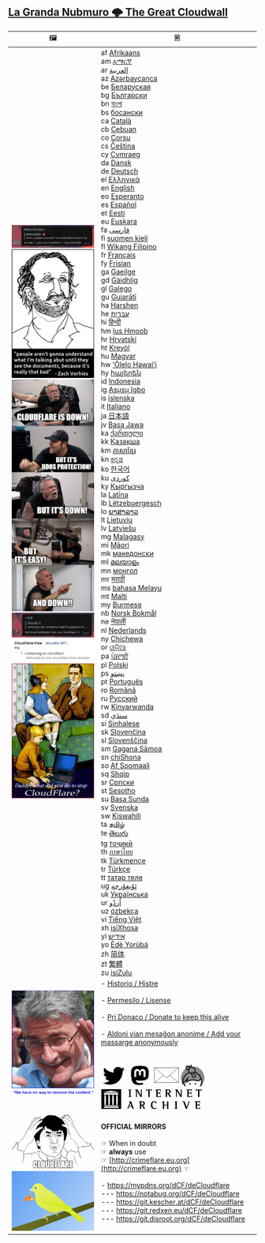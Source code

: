 ## [La Granda Nubmuro 🌩 The Great Cloudwall](http://crimeflare.eu.org)


| &#128444; | &#128441; |
|  ---  |  ---  |
|  ![](image/telegram/c81238387627b4bfd3dcd60f56d41626.jpg)<br>![](image/itsreallythatbad.jpg)<br>![](image/butitsdown.jpg)<br>![](image/telegram/320b8067457ce8c47838c4a07fad670b.jpg)<br>![](image/word_cloudflarefree.jpg)<br>[![](image/stopcf.jpg)](image/README.md)  | af [ Afrikaans ](https://mypdns.org/dCF/deCloudflare/-/blob/master/readme/af.md)<br>am [ &#4768;&#4635;&#4653;&#4763; ](https://mypdns.org/dCF/deCloudflare/-/blob/master/readme/am.md)<br>ar [ &#1575;&#1604;&#1593;&#1585;&#1576;&#1610;&#1577; ](https://mypdns.org/dCF/deCloudflare/-/blob/master/readme/ar.md)<br>az [ Az&#601;rbaycanca ](https://mypdns.org/dCF/deCloudflare/-/blob/master/readme/az.md)<br>be [ &#1041;&#1077;&#1083;&#1072;&#1088;&#1091;&#1089;&#1082;&#1072;&#1103; ](https://mypdns.org/dCF/deCloudflare/-/blob/master/readme/be.md)<br>bg [ &#1041;&#1098;&#1083;&#1075;&#1072;&#1088;&#1089;&#1082;&#1080; ](https://mypdns.org/dCF/deCloudflare/-/blob/master/readme/bg.md)<br>bn [ &#2476;&#2494;&#2434;&#2482;&#2494; ](https://mypdns.org/dCF/deCloudflare/-/blob/master/readme/bn.md)<br>bs [ &#1073;&#1086;&#1089;&#1072;&#1085;&#1089;&#1082;&#1080; ](https://mypdns.org/dCF/deCloudflare/-/blob/master/readme/bs.md)<br>ca [ Catal&#224; ](https://mypdns.org/dCF/deCloudflare/-/blob/master/readme/ca.md)<br>cb [ Cebuan ](https://mypdns.org/dCF/deCloudflare/-/blob/master/readme/cb.md)<br>co [ Corsu ](https://mypdns.org/dCF/deCloudflare/-/blob/master/readme/co.md)<br>cs [ &#268;eština ](https://mypdns.org/dCF/deCloudflare/-/blob/master/readme/cs.md)<br>cy [ Cymraeg ](https://mypdns.org/dCF/deCloudflare/-/blob/master/readme/cy.md)<br>da [ Dansk ](https://mypdns.org/dCF/deCloudflare/-/blob/master/readme/da.md)<br>de [ Deutsch ](https://mypdns.org/dCF/deCloudflare/-/blob/master/readme/de.md)<br>el [ &#917;&#955;&#955;&#951;&#957;&#953;&#954;&#940; ](https://mypdns.org/dCF/deCloudflare/-/blob/master/readme/el.md)<br>en [ English ](https://mypdns.org/dCF/deCloudflare/-/blob/master/readme/en.md)<br>eo [ Esperanto ](https://mypdns.org/dCF/deCloudflare/-/blob/master/readme/eo.md)<br>es [ Espa&#241;ol ](https://mypdns.org/dCF/deCloudflare/-/blob/master/readme/es.md)<br>et [ Eesti ](https://mypdns.org/dCF/deCloudflare/-/blob/master/readme/et.md)<br>eu [ Euskara ](https://mypdns.org/dCF/deCloudflare/-/blob/master/readme/eu.md)<br>fa [ &#1601;&#1575;&#1585;&#1587;&#1740; ](https://mypdns.org/dCF/deCloudflare/-/blob/master/readme/fa.md)<br>fi [ suomen kieli ](https://mypdns.org/dCF/deCloudflare/-/blob/master/readme/fi.md)<br>fl [ Wikang Filipino ](https://mypdns.org/dCF/deCloudflare/-/blob/master/readme/fl.md)<br>fr [ Français ](https://mypdns.org/dCF/deCloudflare/-/blob/master/readme/fr.md)<br>fy [ Frisian ](https://mypdns.org/dCF/deCloudflare/-/blob/master/readme/fy.md)<br>ga [ Gaeilge ](https://mypdns.org/dCF/deCloudflare/-/blob/master/readme/ga.md)<br>gd [ G&#224;idhlig ](https://mypdns.org/dCF/deCloudflare/-/blob/master/readme/gd.md)<br>gl [ Galego ](https://mypdns.org/dCF/deCloudflare/-/blob/master/readme/gl.md)<br>gu [ Gujar&#257;t&#299; ](https://mypdns.org/dCF/deCloudflare/-/blob/master/readme/gu.md)<br>ha [ Harshen ](https://mypdns.org/dCF/deCloudflare/-/blob/master/readme/ha.md)<br>he [ &#1506;&#1489;&#1512;&#1497;&#1514; ](https://mypdns.org/dCF/deCloudflare/-/blob/master/readme/he.md)<br>hi [ &#2361;&#2367;&#2344;&#2381;&#2342;&#2368; ](https://mypdns.org/dCF/deCloudflare/-/blob/master/readme/hi.md)<br>hm [ lus Hmoob ](https://mypdns.org/dCF/deCloudflare/-/blob/master/readme/hm.md)<br>hr [ Hrvatski ](https://mypdns.org/dCF/deCloudflare/-/blob/master/readme/hr.md)<br>ht [ Krey&#242;l ](https://mypdns.org/dCF/deCloudflare/-/blob/master/readme/ht.md)<br>hu [ Magyar ](https://mypdns.org/dCF/deCloudflare/-/blob/master/readme/hu.md)<br>hw [ ʻŌlelo Hawaiʻi ](https://mypdns.org/dCF/deCloudflare/-/blob/master/readme/hw.md)<br>hy [ &#1392;&#1377;&#1397;&#1381;&#1408;&#1381;&#1398; ](https://mypdns.org/dCF/deCloudflare/-/blob/master/readme/hy.md)<br>id [ Indonesia ](https://mypdns.org/dCF/deCloudflare/-/blob/master/readme/id.md)<br>ig [ As&#7909;s&#7909; Igbo ](https://mypdns.org/dCF/deCloudflare/-/blob/master/readme/ig.md)<br>is [ íslenska ](https://mypdns.org/dCF/deCloudflare/-/blob/master/readme/is.md)<br>it [ Italiano ](https://mypdns.org/dCF/deCloudflare/-/blob/master/readme/it.md)<br>ja [ &#26085;&#26412;&#35486; ](https://mypdns.org/dCF/deCloudflare/-/blob/master/readme/ja.md)<br>jv [ Basa Jawa ](https://mypdns.org/dCF/deCloudflare/-/blob/master/readme/jv.md)<br>ka [ &#4325;&#4304;&#4320;&#4311;&#4323;&#4314;&#4312; ](https://mypdns.org/dCF/deCloudflare/-/blob/master/readme/ka.md)<br>kk [ &#1178;&#1072;&#1079;&#1072;&#1179;&#1096;&#1072; ](https://mypdns.org/dCF/deCloudflare/-/blob/master/readme/kk.md)<br>km [ &#6039;&#6070;&#6047;&#6070;&#6017;&#6098;&#6040;&#6082;&#6042; ](https://mypdns.org/dCF/deCloudflare/-/blob/master/readme/km.md)<br>kn [ &#3221;&#3240;&#3277;&#3240;&#3233; ](https://mypdns.org/dCF/deCloudflare/-/blob/master/readme/kn.md)<br>ko [ &#54620;&#44397;&#50612; ](https://mypdns.org/dCF/deCloudflare/-/blob/master/readme/ko.md)<br>ku [ &#1705;&#1608;&#1585;&#1583;&#1740; ](https://mypdns.org/dCF/deCloudflare/-/blob/master/readme/ku.md)<br>ky [ &#1050;&#1099;&#1088;&#1075;&#1099;&#1079;&#1095;&#1072; ](https://mypdns.org/dCF/deCloudflare/-/blob/master/readme/ky.md)<br>la [ Lat&#299;na ](https://mypdns.org/dCF/deCloudflare/-/blob/master/readme/la.md)<br>lb [ Lëtzebuergesch ](https://mypdns.org/dCF/deCloudflare/-/blob/master/readme/lb.md)<br>lo [ &#3742;&#3762;&#3754;&#3762;&#3749;&#3762;&#3751; ](https://mypdns.org/dCF/deCloudflare/-/blob/master/readme/lo.md)<br>lt [ Lietuvi&#371; ](https://mypdns.org/dCF/deCloudflare/-/blob/master/readme/lt.md)<br>lv [ Latviešu ](https://mypdns.org/dCF/deCloudflare/-/blob/master/readme/lv.md)<br>mg [ Malagasy ](https://mypdns.org/dCF/deCloudflare/-/blob/master/readme/mg.md)<br>mi [ M&#257;ori ](https://mypdns.org/dCF/deCloudflare/-/blob/master/readme/mi.md)<br>mk [ &#1084;&#1072;&#1082;&#1077;&#1076;&#1086;&#1085;&#1089;&#1082;&#1080; ](https://mypdns.org/dCF/deCloudflare/-/blob/master/readme/mk.md)<br>ml [ &#3374;&#3378;&#3375;&#3390;&#3379;&#3330; ](https://mypdns.org/dCF/deCloudflare/-/blob/master/readme/ml.md)<br>mn [ &#1084;&#1086;&#1085;&#1075;&#1086;&#1083; ](https://mypdns.org/dCF/deCloudflare/-/blob/master/readme/mn.md)<br>mr [ &#2350;&#2352;&#2366;&#2336;&#2368; ](https://mypdns.org/dCF/deCloudflare/-/blob/master/readme/mr.md)<br>ms [ bahasa Melayu ](https://mypdns.org/dCF/deCloudflare/-/blob/master/readme/ms.md)<br>mt [ Malti ](https://mypdns.org/dCF/deCloudflare/-/blob/master/readme/mt.md)<br>my [ Burmese ](https://mypdns.org/dCF/deCloudflare/-/blob/master/readme/my.md)<br>nb [ Norsk Bokm&#229;l ](https://mypdns.org/dCF/deCloudflare/-/blob/master/readme/nb.md)<br>ne [ &#2344;&#2375;&#2346;&#2366;&#2354;&#2368; ](https://mypdns.org/dCF/deCloudflare/-/blob/master/readme/ne.md)<br>nl [ Nederlands ](https://mypdns.org/dCF/deCloudflare/-/blob/master/readme/nl.md)<br>ny [ Chichewa ](https://mypdns.org/dCF/deCloudflare/-/blob/master/readme/ny.md)<br>or [ &#2835;&#2849;&#2876;&#2879;&#2822; ](https://mypdns.org/dCF/deCloudflare/-/blob/master/readme/or.md)<br>pa [ &#2602;&#2672;&#2588;&#2622;&#2604;&#2624; ](https://mypdns.org/dCF/deCloudflare/-/blob/master/readme/pa.md)<br>pl [ Polski ](https://mypdns.org/dCF/deCloudflare/-/blob/master/readme/pl.md)<br>ps [ &#1662;&#1690;&#1578;&#1608; ](https://mypdns.org/dCF/deCloudflare/-/blob/master/readme/ps.md)<br>pt [ Portugu&#234;s ](https://mypdns.org/dCF/deCloudflare/-/blob/master/readme/pt.md)<br>ro [ Român&#259; ](https://mypdns.org/dCF/deCloudflare/-/blob/master/readme/ro.md)<br>ru [ &#1056;&#1091;&#1089;&#1089;&#1082;&#1080;&#1081; ](https://mypdns.org/dCF/deCloudflare/-/blob/master/readme/ru.md)<br>rw [ Kinyarwanda ](https://mypdns.org/dCF/deCloudflare/-/blob/master/readme/rw.md)<br>sd [ &#1587;&#1606;&#1676;&#1610;&#8206; ](https://mypdns.org/dCF/deCloudflare/-/blob/master/readme/sd.md)<br>si [ Sinhalese ](https://mypdns.org/dCF/deCloudflare/-/blob/master/readme/si.md)<br>sk [ Sloven&#269;ina ](https://mypdns.org/dCF/deCloudflare/-/blob/master/readme/sk.md)<br>sl [ Slovenš&#269;ina ](https://mypdns.org/dCF/deCloudflare/-/blob/master/readme/sl.md)<br>sm [ Gagana S&#257;moa ](https://mypdns.org/dCF/deCloudflare/-/blob/master/readme/sm.md)<br>sn [ chiShona ](https://mypdns.org/dCF/deCloudflare/-/blob/master/readme/sn.md)<br>so [ Af Soomaali ](https://mypdns.org/dCF/deCloudflare/-/blob/master/readme/so.md)<br>sq [ Shqip ](https://mypdns.org/dCF/deCloudflare/-/blob/master/readme/sq.md)<br>sr [ &#1057;&#1088;&#1087;&#1089;&#1082;&#1080; ](https://mypdns.org/dCF/deCloudflare/-/blob/master/readme/sr.md)<br>st [ Sesotho ](https://mypdns.org/dCF/deCloudflare/-/blob/master/readme/st.md)<br>su [ Basa Sunda ](https://mypdns.org/dCF/deCloudflare/-/blob/master/readme/su.md)<br>sv [ Svenska ](https://mypdns.org/dCF/deCloudflare/-/blob/master/readme/sv.md)<br>sw [ Kiswahili ](https://mypdns.org/dCF/deCloudflare/-/blob/master/readme/sw.md)<br>ta [ &#2980;&#2990;&#3007;&#2996;&#3021; ](https://mypdns.org/dCF/deCloudflare/-/blob/master/readme/ta.md)<br>te [ &#3108;&#3142;&#3122;&#3137;&#3095;&#3137; ](https://mypdns.org/dCF/deCloudflare/-/blob/master/readme/te.md)<br>tg [ &#1090;&#1086;&#1207;&#1080;&#1082;&#1251; ](https://mypdns.org/dCF/deCloudflare/-/blob/master/readme/tg.md)<br>th [ &#3616;&#3634;&#3625;&#3634;&#3652;&#3607;&#3618; ](https://mypdns.org/dCF/deCloudflare/-/blob/master/readme/th.md)<br>tk [ Türkmençe ](https://mypdns.org/dCF/deCloudflare/-/blob/master/readme/tk.md)<br>tr [ Türkçe ](https://mypdns.org/dCF/deCloudflare/-/blob/master/readme/tr.md)<br>tt [ &#1090;&#1072;&#1090;&#1072;&#1088; &#1090;&#1077;&#1083;&#1077; ](https://mypdns.org/dCF/deCloudflare/-/blob/master/readme/tt.md)<br>ug [ &#1574;&#1735;&#1610;&#1594;&#1735;&#1585;&#1670;&#1749; ](https://mypdns.org/dCF/deCloudflare/-/blob/master/readme/ug.md)<br>uk [ &#1059;&#1082;&#1088;&#1072;&#1111;&#1085;&#1089;&#1100;&#1082;&#1072; ](https://mypdns.org/dCF/deCloudflare/-/blob/master/readme/uk.md)<br>ur [ &#1575;&#1615;&#1585;&#1583;&#1615;&#1608; ](https://mypdns.org/dCF/deCloudflare/-/blob/master/readme/ur.md)<br>uz [ ózbekça ](https://mypdns.org/dCF/deCloudflare/-/blob/master/readme/uz.md)<br>vi [ Ti&#7871;ng Vi&#7879;t ](https://mypdns.org/dCF/deCloudflare/-/blob/master/readme/vi.md)<br>xh [ isiXhosa ](https://mypdns.org/dCF/deCloudflare/-/blob/master/readme/xh.md)<br>yi [ &#1488;&#1497;&#1491;&#1497;&#1513; ](https://mypdns.org/dCF/deCloudflare/-/blob/master/readme/yi.md)<br>yo [ &#200;d&#232; Yor&#249;bá ](https://mypdns.org/dCF/deCloudflare/-/blob/master/readme/yo.md)<br>zh [ 简体 ](https://mypdns.org/dCF/deCloudflare/-/blob/master/readme/zh.md)<br>zt [ 繁體 ](https://mypdns.org/dCF/deCloudflare/-/blob/master/readme/zt.md)<br>zu [ isiZulu ](https://mypdns.org/dCF/deCloudflare/-/blob/master/readme/zu.md) |
| ![](image/damon_billian.gif) | - [Historio / Histre](HISTORY.md)<br><br>- [Permesilo / Lisense](LICENSE.md)<br><br>- [Pri Donaco / Donate to keep this alive](DONATION.md)<br><br>- [Aldoni vian mesaĝon anonime / Add your massarge anonymously](https://mail.crimeflare.eu.org/issue/)<br><br><br>[![](image/ic/twitter.png)](https://twitter.com/omgcloudflare) [![](image/ic/mastodon.png)](subfiles/service.altlink.md) [![](image/ic/mail.png)](mailto:issue@crimeflare.eu.org) [![](image/ic/keybase.png)](https://keybase.io/decloudflare)<br>[![](image/__archiveorg.jpg)](https://archive.org/details/crimeflare)  |
| ![](image/watcloudflare.jpg)<br>[![](image/canary.jpg)](subfiles/canary.md) | **OFFICIAL MIRRORS**<br><br>☞ When in doubt<br>☞ **always** use<br>☞ [http://crimeflare.eu.org](http://crimeflare.eu.org) ☜<br><br>- https://mypdns.org/dCF/deCloudflare<br>--- https://notabug.org/dCF/deCloudflare<br>--- https://git.kescher.at/dCF/deCloudflare<br>--- https://git.redxen.eu/dCF/deCloudflare<br>--- https://git.disroot.org/dCF/deCloudflare<br> |



<a rel="me" href="https://101010.pl/@MitiGator2"></a>
